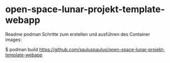 # open-space-lunar-projekt-template-webapp


Readme podman Schritte zum erstellen und ausführen des Container images:

$ podman build https://github.com/sauluspaulus/open-space-lunar-projekt-template-webapp
